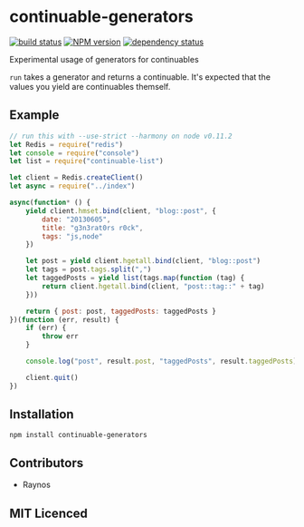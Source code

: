 # continuable-generators

<!-- [![browser support][5]][6] -->

[![build status][1]][2] [![NPM version][7]][8] [![dependency status][3]][4]

Experimental usage of generators for continuables

`run` takes a generator and returns a continuable. It's expected that
    the values you yield are continuables themself.

## Example

```js
// run this with --use-strict --harmony on node v0.11.2
let Redis = require("redis")
let console = require("console")
let list = require("continuable-list")

let client = Redis.createClient()
let async = require("../index")

async(function* () {
    yield client.hmset.bind(client, "blog::post", {
        date: "20130605",
        title: "g3n3rat0rs r0ck",
        tags: "js,node"
    })

    let post = yield client.hgetall.bind(client, "blog::post")
    let tags = post.tags.split(",")
    let taggedPosts = yield list(tags.map(function (tag) {
        return client.hgetall.bind(client, "post::tag::" + tag)
    }))

    return { post: post, taggedPosts: taggedPosts }
})(function (err, result) {
    if (err) {
        throw err
    }

    console.log("post", result.post, "taggedPosts", result.taggedPosts)

    client.quit()
})

```

## Installation

`npm install continuable-generators`

## Contributors

 - Raynos

## MIT Licenced

  [1]: https://secure.travis-ci.org/Raynos/continuable-generators.png
  [2]: https://travis-ci.org/Raynos/continuable-generators
  [3]: https://david-dm.org/Raynos/continuable-generators.png
  [4]: https://david-dm.org/Raynos/continuable-generators
  [5]: https://ci.testling.com/Raynos/continuable-generators.png
  [6]: https://ci.testling.com/Raynos/continuable-generators
  [7]: https://badge.fury.io/js/continuable-generators.png
  [8]: https://badge.fury.io/js/continuable-generators
